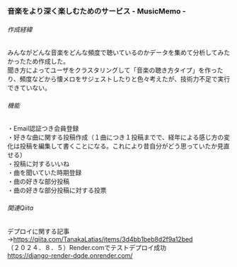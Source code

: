 ### 音楽をより深く楽しむためのサービス - MusicMemo -
###### 作成経緯  
みんながどんな音楽をどんな頻度で聴いているのかデータを集めて分析してみたかったため作成した。  
聞き方によってユーザをクラスタリングして「音楽の聴き方タイプ」を作ったり、頻度などから懐メロをサジェストしたりと色々考えたが、技術力不足で実行できていない。  
###### 機能  
・Email認証つき会員登録  
・好きな曲に関する投稿作成（１曲につき１投稿までで、経年による感じ方の変化は投稿を編集して書くことになる。これにより昔自分がどう思っていたか見直せる）  
・投稿に対するいいね  
・曲を聞いていた時期登録  
・曲の好きな部分投稿  
・曲の好きな部分投稿に対する投票
###### 関連Qiita  
デプロイに関する記事→https://qiita.com/TanakaLatias/items/3d4bb1beb8d2f9a12bed  
（２０２４．８．５）Render.comでテストデプロイ成功  
https://django-render-dqde.onrender.com/
